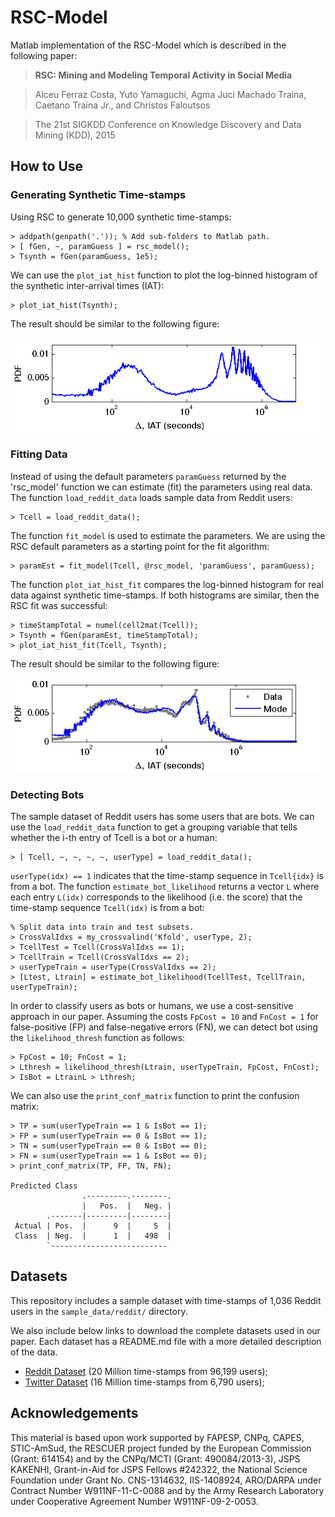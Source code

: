 RSC-Model
=========

Matlab implementation of the RSC-Model which is described in the following paper:

>**RSC: Mining and Modeling Temporal Activity in Social Media**

> Alceu Ferraz Costa, Yuto Yamaguchi, Agma Juci Machado Traina, Caetano Traina Jr., and Christos Faloutsos

> The 21st SIGKDD Conference on Knowledge Discovery and Data Mining (KDD), 2015

How to Use
----------

### Generating Synthetic Time-stamps

Using RSC to generate 10,000 synthetic time-stamps:

```
> addpath(genpath('.')); % Add sub-folders to Matlab path.
> [ fGen, ~, paramGuess ] = rsc_model();
> Tsynth = fGen(paramGuess, 1e5);
```

We can use the `plot_iat_hist` function to plot the log-binned histogram of the synthetic inter-arrival times (IAT):

```
> plot_iat_hist(Tsynth);
```

The result should be similar to the following figure:

![Log-Binned Histogram](/doc/synth_log_bin_hist.png?raw=true "Log-Binned Histogram")

### Fitting Data

Instead of using the default parameters `paramGuess` returned by the 'rsc_model' function we can estimate (fit) the parameters using real data. The function `load_reddit_data` loads sample data from Reddit users:

```
> Tcell = load_reddit_data();
```

The function `fit_model` is used to estimate the parameters. We are using the RSC default parameters as a starting point for the fit algorithm:
```
> paramEst = fit_model(Tcell, @rsc_model, 'paramGuess', paramGuess);
```

The function `plot_iat_hist_fit` compares the log-binned histogram for real data against synthetic time-stamps. If both histograms are similar, then the RSC fit was successful:

```
> timeStampTotal = numel(cell2mat(Tcell));
> Tsynth = fGen(paramEst, timeStampTotal);
> plot_iat_hist_fit(Tcell, Tsynth);
```

The result should be similar to the following figure:

![Log-Binned Histogram](/doc/synth_log_bin_hist_fit.png?raw=true "Log-Binned Histogram Fit")

### Detecting Bots

The sample dataset of Reddit users has some users that are bots. We can use the `load_reddit_data` function to get a grouping variable that tells whether the i-th entry of Tcell is a bot or a human:

```
> [ Tcell, ~, ~, ~, ~, userType] = load_reddit_data();
```

`userType(idx) == 1` indicates that the time-stamp sequence in `Tcell{idx}` is from a bot. The function `estimate_bot_likelihood` returns a vector `L` where each entry `L(idx)` corresponds to the likelihood (i.e. the score) that the time-stamp sequence `Tcell(idx)` is from a bot:

```
% Split data into train and test subsets.
> CrossValIdxs = my_crossvalind('Kfold', userType, 2);
> TcellTest = Tcell(CrossValIdxs == 1);
> TcellTrain = Tcell(CrossValIdxs == 2);
> userTypeTrain = userType(CrossValIdxs == 2);
> [Ltest, Ltrain] = estimate_bot_likelihood(TcellTest, TcellTrain, userTypeTrain);
```

In order to classify users as bots or humans, we use a cost-sensitive approach in our paper. Assuming the costs `FpCost = 10` and `FnCost = 1` for false-positive (FP) and false-negative errors (FN), we can detect bot using the `likelihood_thresh` function as follows:

```
> FpCost = 10; FnCost = 1;
> Lthresh = likelihood_thresh(Ltrain, userTypeTrain, FpCost, FnCost);
> IsBot = LtrainL > Lthresh;
```

We can also use the `print_conf_matrix` function to print the confusion matrix:

```
> TP = sum(userTypeTrain == 1 & IsBot == 1);
> FP = sum(userTypeTrain == 0 & IsBot == 1);
> TN = sum(userTypeTrain == 0 & IsBot == 0);
> FN = sum(userTypeTrain == 1 & IsBot == 0);
> print_conf_matrix(TP, FP, TN, FN);

Predicted Class  
                .---------.--------.
                |   Pos.  |   Neg. |
        .-------|---------|--------|
 Actual | Pos.  |      9  |     5  |
 Class  | Neg.  |      1  |   498  |
        `--------------------------
```

Datasets
--------

This repository includes a sample dataset with time-stamps of 1,036 Reddit
users in the `sample_data/reddit/` directory.

We also include below links to download the complete datasets used in our paper.
Each dataset has a README.md file with a more detailed description of the data.

 - [Reddit Dataset](https://www.dropbox.com/sh/lqk08yvr5cek8h9/AAD6RoP9xi_iCCUQvpgQIZc-a?dl=0) (20 Million time-stamps from 96,199 users);
 - [Twitter Dataset]() (16 Million time-stamps from 6,790 users);

Acknowledgements
----------------

This material is based upon work supported by
FAPESP,
CNPq,
CAPES,
STIC-AmSud,
the RESCUER project funded by the European Commission
(Grant: 614154) and by the CNPq/MCTI (Grant: 490084/2013-3),
JSPS KAKENHI, Grant-in-Aid for JSPS Fellows #242322,
the National Science Foundation under Grant No. CNS-1314632, IIS-1408924,
ARO/DARPA under Contract Number W911NF-11-C-0088
and by the Army Research Laboratory under Cooperative Agreement Number W911NF-09-2-0053.
